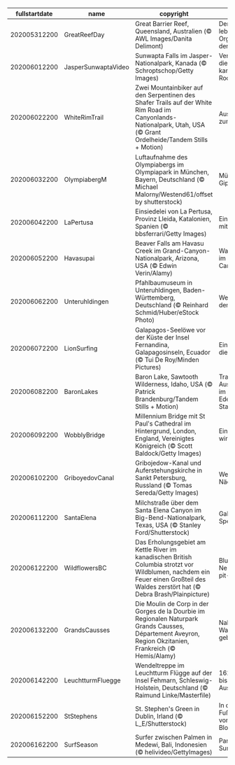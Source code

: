 |fullstartdate|name|copyright|title|image|
|--|--|--|--|--|
202005312200|GreatReefDay|Great Barrier Reef, Queensland, Australien (© AWL Images/Danita Delimont)|Der größte lebende Organismus der Erde|![](/de-DE/2020/06/202005312200GreatReefDay.jpg)|
202006012200|JasperSunwaptaVideo|Sunwapta Falls im Jasper-Nationalpark, Kanada (© Schroptschop/Getty Images)|Verliebt in die kanadischen Rockies|![](/de-DE/2020/06/202006012200JasperSunwaptaVideo.jpg)|
202006022200|WhiteRimTrail|Zwei Mountainbiker auf den Serpentinen des Shafer Trails auf der White Rim Road im Canyonlands-Nationalpark, Utah, USA (© Grant Ordelheide/Tandem Stills + Motion)|Aus Liebe zum Fahrrad|![](/de-DE/2020/06/202006022200WhiteRimTrail.jpg)|
202006032200|OlympiabergM|Luftaufnahme des Olympiabergs im Olympiapark in München, Bayern, Deutschland (© Michael Malorny/Westend61/offset by shutterstock)|Münchner Gipfel|![](/de-DE/2020/06/202006032200OlympiabergM.jpg)|
202006042200|LaPertusa|Einsiedelei von La Pertusa, Provinz Lleida, Katalonien, Spanien (© bbsferrari/Getty Images)|Einsiedelei mit Aussicht|![](/de-DE/2020/06/202006042200LaPertusa.jpg)|
202006052200|Havasupai|Beaver Falls am Havasu Creek im Grand-Canyon-Nationalpark, Arizona, USA (© Edwin Verin/Alamy)|Wasserspiele im Grand Canyon|![](/de-DE/2020/06/202006052200Havasupai.jpg)|
202006062200|Unteruhldingen|Pfahlbaumuseum in Unteruhldingen, Baden-Württemberg, Deutschland (© Reinhard Schmid/Huber/eStock Photo)|Welterbe auf dem Wasser|![](/de-DE/2020/06/202006062200Unteruhldingen.jpg)|
202006072200|LionSurfing|Galapagos-Seelöwe vor der Küste der Insel Fernandina, Galapagosinseln, Ecuador (© Tui De Roy/Minden Pictures)|Ein Tag für die Ozeane|![](/de-DE/2020/06/202006072200LionSurfing.jpg)|
202006082200|BaronLakes|Baron Lake, Sawtooth Wilderness, Idaho, USA (© Patrick Brandenburg/Tandem Stills + Motion)|Traumhafte Aussichten im Edelstein-Staat|![](/de-DE/2020/06/202006082200BaronLakes.jpg)|
202006092200|WobblyBridge|Millennium Bridge mit St Paul's Cathedral im Hintergrund, London, England, Vereinigtes Königreich (© Scott Baldock/Getty Images)|Eine Brücke wird 20|![](/de-DE/2020/06/202006092200WobblyBridge.jpg)|
202006102200|GriboyedovCanal|Gribojedow-Kanal und Auferstehungskirche in Sankt Petersburg, Russland (© Tomas Sereda/Getty Images)|Weiße Nächte|![](/de-DE/2020/06/202006102200GriboyedovCanal.jpg)|
202006112200|SantaElena|Milchstraße über dem Santa Elena Canyon im Big-Bend-Nationalpark, Texas, USA (© Stanley Ford/Shutterstock)|Galaktisches Spektakel|![](/de-DE/2020/06/202006112200SantaElena.jpg)|
202006122200|WildflowersBC|Das Erholungsgebiet am Kettle River im kanadischen British Columbia strotzt vor Wildblumen, nachdem ein Feuer einen Großteil des Waldes zerstört hat (© Debra Brash/Plainpicture)|Blumen am Ne-hoi-al-pit-kwu|![](/de-DE/2020/06/202006122200WildflowersBC.jpg)|
202006132200|GrandsCausses|Die Moulin de Corp in der Gorges de la Dourbie im Regionalen Naturpark Grands Causses, Département Aveyron, Region Okzitanien, Frankreich (© Hemis/Alamy)|Nah am Wasser gebaut|![](/de-DE/2020/06/202006132200GrandsCausses.jpg)|
202006142200|LeuchtturmFluegge|Wendeltreppe im Leuchtturm Flügge auf der Insel Fehmarn, Schleswig-Holstein, Deutschland (© Raimund Linke/Masterfile)|162 Stufen bis zur Aussicht|![](/de-DE/2020/06/202006142200LeuchtturmFluegge.jpg)|
202006152200|StStephens|St. Stephen's Green in Dublin, Irland (© L_E/Shutterstock)|In den Fußstapfen von Leopold Bloom|![](/de-DE/2020/06/202006152200StStephens.jpg)|
202006162200|SurfSeason|Surfer zwischen Palmen in Medewi, Bali, Indonesien (© helivideo/GettyImages)|Paradies für Surfer|![](/de-DE/2020/06/202006162200SurfSeason.jpg)|
